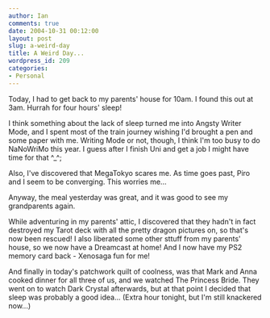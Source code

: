 ```yaml
---
author: Ian
comments: true
date: 2004-10-31 00:12:00
layout: post
slug: a-weird-day
title: A Weird Day...
wordpress_id: 209
categories:
- Personal
---
```


Today, I had to get back to my parents' house for 10am.  I found this out at 3am.  Hurrah for four hours' sleep!  

I think something about the lack of sleep turned me into Angsty Writer Mode, and I spent most of the train journey wishing I'd brought a pen and some paper with me.  Writing Mode or not, though, I think I'm too busy to do NaNoWriMo this year.  I guess after I finish Uni and get a job I might have time for that ^_^;  

Also, I've discovered that MegaTokyo scares me.  As time goes past, Piro and I seem to be converging.  This worries me...  

Anyway, the meal yesterday was great, and it was good to see my grandparents again.  

While adventuring in my parents' attic, I discovered that they hadn't in fact destroyed my Tarot deck with all the pretty dragon pictures on, so that's now been rescued!  I also liberated some other sttuff from my parents' house, so we now have a Dreamcast at home!  And I now have my PS2 memory card back - Xenosaga fun for me!  

And finally in today's patchwork quilt of coolness, was that Mark and Anna cooked dinner for all three of us, and we watched The Princess Bride.  They went on to watch Dark Crystal afterwards, but at that point I decided that sleep was probably a good idea...  (Extra hour tonight, but I'm still knackered now...)  


